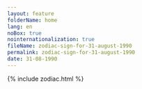 ```yaml
---
layout: feature
folderName: home
lang: en
noBox: true
nointernationalization: true
fileName: zodiac-sign-for-31-august-1990
permalink: zodiac-sign-for-31-august-1990
date: 31-08-1990
---
```

{% include zodiac.html %}
